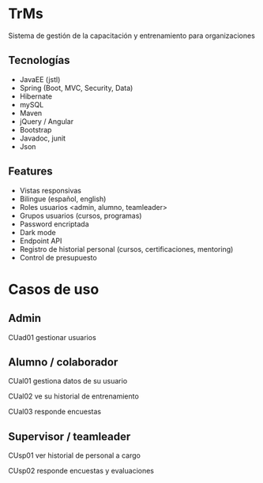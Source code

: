 # TrMs
Sistema de gestión de la capacitación y entrenamiento para organizaciones

## Tecnologías

- JavaEE (jstl)
- Spring (Boot, MVC, Security, Data)
- Hibernate
- mySQL
- Maven
- jQuery / Angular
- Bootstrap
- Javadoc, junit
- Json

## Features

- Vistas responsivas
- Bilingue (español, english)
- Roles usuarios <admin, alumno, teamleader>
- Grupos usuarios (cursos, programas)
- Password encriptada
- Dark mode
- Endpoint API
- Registro de historial personal (cursos, certificaciones, mentoring)
- Control de presupuesto

# Casos de uso

## Admin

CUad01 gestionar usuarios

## Alumno / colaborador

CUal01 gestiona datos de su usuario

CUal02 ve su historial de entrenamiento

CUal03 responde encuestas

## Supervisor / teamleader

CUsp01 ver historial de personal a cargo

CUsp02 responde encuestas y evaluaciones

